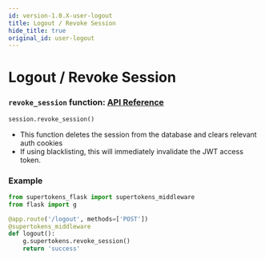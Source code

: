 ```yaml
---
id: version-1.0.X-user-logout
title: Logout / Revoke Session
hide_title: true
original_id: user-logout
---
```


# Logout / Revoke Session

### `revoke_session` function: [API Reference](../api-reference/session-object/revoke-session)
```python
session.revoke_session()
```
- This function deletes the session from the database and clears relevant auth cookies
- If using blacklisting, this will immediately invalidate the JWT access token.

<div class="divider"></div>

### Example
```python
from supertokens_flask import supertokens_middleware
from flask import g

@app.route('/logout', methods=['POST'])
@supertokens_middleware
def logout():
    g.supertokens.revoke_session()
    return 'success'
```